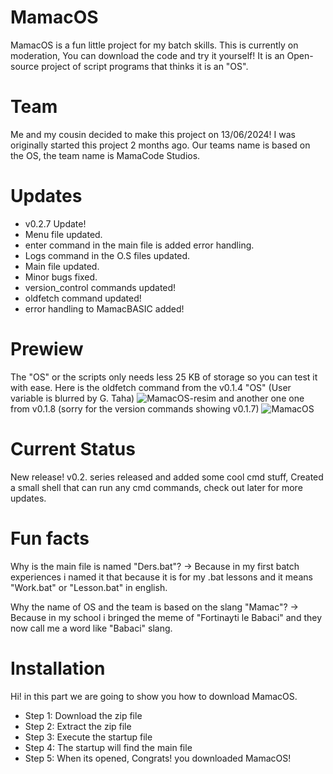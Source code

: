 
# MamacOS
MamacOS is a fun little project for my batch skills. This is currently on moderation,
You can download the code and try it yourself! It is an Open-source project of script programs that thinks it is an "OS".

# Team
Me and my cousin decided to make this project on 13/06/2024! I was originally started this project 2 months ago.
Our teams name is based on the OS, the team name is MamaCode Studios.

# Updates
- v0.2.7 Update!
- Menu file updated.
- enter command in the main file is added error handling. 
- Logs command in the O.S files updated. 
- Main file updated. 
- Minor bugs fixed.
- version_control commands updated!
- oldfetch command updated!
- error handling to MamacBASIC added!

# Prewiew
The "OS" or the scripts only needs less 25 KB of storage so you can test it with ease. Here is the oldfetch command from the v0.1.4 "OS" (User variable is blurred by G. Taha) ![MamacOS-resim](https://github.com/gtaha23/MamacOS-Batch/assets/159329966/9169fef7-8c39-4ea8-8349-ef6f08bb1264)
and another one one from v0.1.8 (sorry for the version commands showing v0.1.7) ![MamacOS](https://github.com/gtaha23/MamacOS-Batch/assets/159329966/f6b1ab8b-edfe-4451-b963-0ca0cbbc0cf0)


# Current Status
New release! v0.2. series released and added some cool cmd stuff, Created a small shell that can run any cmd commands, check out later for more updates.

# Fun facts
Why is the main file is named "Ders.bat"?
-> Because in my first batch experiences i named it that because
it is for my .bat lessons and it means "Work.bat" or "Lesson.bat" in english.

Why the name of OS and the team is based on the slang "Mamac"?
-> Because in my school i bringed the meme of "Fortinayti le Babaci" and they now call me a word like "Babaci" slang.

# Installation
Hi! in this part we are going to show you how to download MamacOS.
- Step 1: Download the zip file
- Step 2: Extract the zip file
- Step 3: Execute the startup file
- Step 4: The startup will find the main file
- Step 5: When its opened, Congrats! you downloaded MamacOS!